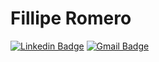 # Fillipe Romero

[![Linkedin Badge](https://img.shields.io/badge/-Fillipe%20Romero-6633cc?style=flat-square&logo=Linkedin&logoColor=white&link=https://www.linkedin.com/in/filliperomero)](https://www.linkedin.com/in/filliperomero/) 
[![Gmail Badge](https://img.shields.io/badge/-fillipe.romero@gmail.com-6633cc?style=flat-square&logo=Gmail&logoColor=white&link=mailto:fillipe.romero@gmail.com)](mailto:fillipe.romero@gmail.com)

<!--
**filliperomero/filliperomero** is a ✨ _special_ ✨ repository because its `README.md` (this file) appears on your GitHub profile.

Here are some ideas to get you started:

- 🔭 I’m currently working on ...
- 🌱 I’m currently learning ...
- 👯 I’m looking to collaborate on ...
- 🤔 I’m looking for help with ...
- 💬 Ask me about ...
- 📫 How to reach me: ...
- 😄 Pronouns: ...
- ⚡ Fun fact: ...
-->
